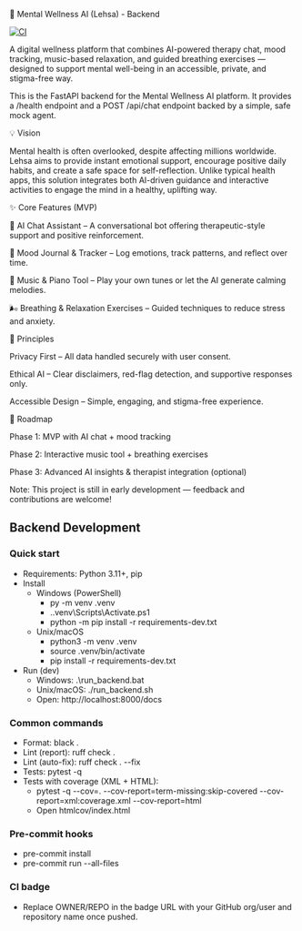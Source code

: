 🌱 Mental Wellness AI (Lehsa) - Backend

[![CI](https://github.com/OWNER/REPO/actions/workflows/ci.yml/badge.svg)](https://github.com/OWNER/REPO/actions/workflows/ci.yml)

A digital wellness platform that combines AI-powered therapy chat, mood tracking, music-based relaxation, and guided breathing exercises — designed to support mental well-being in an accessible, private, and stigma-free way.

This is the FastAPI backend for the Mental Wellness AI platform. It provides a /health endpoint and a POST /api/chat endpoint backed by a simple, safe mock agent.

💡 Vision

Mental health is often overlooked, despite affecting millions worldwide. Lehsa aims to provide instant emotional support, encourage positive daily habits, and create a safe space for self-reflection. Unlike typical health apps, this solution integrates both AI-driven guidance and interactive activities to engage the mind in a healthy, uplifting way.

✨ Core Features (MVP)

🧠 AI Chat Assistant – A conversational bot offering therapeutic-style support and positive reinforcement.

📓 Mood Journal & Tracker – Log emotions, track patterns, and reflect over time.

🎹 Music & Piano Tool – Play your own tunes or let the AI generate calming melodies.

🌬 Breathing & Relaxation Exercises – Guided techniques to reduce stress and anxiety.

🔐 Principles

Privacy First – All data handled securely with user consent.

Ethical AI – Clear disclaimers, red-flag detection, and supportive responses only.

Accessible Design – Simple, engaging, and stigma-free experience.

🚀 Roadmap

Phase 1: MVP with AI chat + mood tracking

Phase 2: Interactive music tool + breathing exercises

Phase 3: Advanced AI insights & therapist integration (optional)

Note: This project is still in early development — feedback and contributions are welcome!

## Backend Development

### Quick start
- Requirements: Python 3.11+, pip
- Install
  - Windows (PowerShell)
    - py -m venv .venv
    - .\.venv\Scripts\Activate.ps1
    - python -m pip install -r requirements-dev.txt
  - Unix/macOS
    - python3 -m venv .venv
    - source .venv/bin/activate
    - pip install -r requirements-dev.txt
- Run (dev)
  - Windows: .\run_backend.bat
  - Unix/macOS: ./run_backend.sh
  - Open: http://localhost:8000/docs

### Common commands
- Format: black .
- Lint (report): ruff check .
- Lint (auto-fix): ruff check . --fix
- Tests: pytest -q
- Tests with coverage (XML + HTML):
  - pytest -q --cov=. --cov-report=term-missing:skip-covered --cov-report=xml:coverage.xml --cov-report=html
  - Open htmlcov/index.html

### Pre-commit hooks
- pre-commit install
- pre-commit run --all-files

### CI badge
- Replace OWNER/REPO in the badge URL with your GitHub org/user and repository name once pushed.
